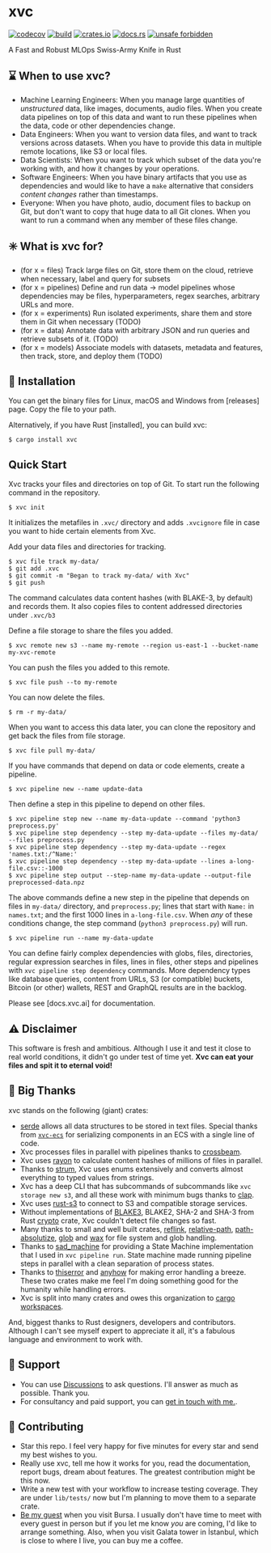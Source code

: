 # xvc

[![codecov](https://codecov.io/gh/iesahin/xvc/branch/master/graph/badge.svg?token=yrcNOA4RTy)](https://codecov.io/gh/iesahin/xvc)
[![build](https://img.shields.io/github/workflow/status/iesahin/xvc/Rust-CI)](https://github.com/iesahin/xvc/actions/workflows/rust.yml)
[![crates.io](https://img.shields.io/crates/v/xvc)](https://crates.io/crates/xvc)
[![docs.rs](https://img.shields.io/docsrs/xvc)](https://docs.rs/xvc/)
[![unsafe forbidden](https://img.shields.io/badge/unsafe-forbidden-success.svg)](https://github.com/rust-secure-code/safety-dance/)

A Fast and Robust MLOps Swiss-Army Knife in Rust

## ⌛ When to use xvc?

- Machine Learning Engineers: When you manage large quantities of _unstructured_ data, like images, documents, audio files. When you create data pipelines on top of this data and want to run these pipelines when the data, code or other dependencies change.
- Data Engineers: When you want to version data files, and want to track versions across datasets. When you have to provide this data in multiple remote locations, like S3 or local files.
- Data Scientists: When you want to track which subset of the data you're working with, and how it changes by your operations.
- Software Engineers: When you have binary artifacts that you use as dependencies and would like to have a `make` alternative that considers _content changes_ rather than timestamps.
- Everyone: When you have photo, audio, document files to backup on Git, but don't want to copy that huge data to all Git clones. When you want to run a command when any member of these files change.

## ✳️ What is xvc for?

- (for x = files) Track large files on Git, store them on the cloud, retrieve when necessary, label
  and query for subsets
- (for x = pipelines) Define and run data -> model pipelines whose dependencies may be files,
  hyperparameters, regex searches, arbitrary URLs and more.
- (for x = experiments) Run isolated experiments, share them and store them in Git when necessary (TODO)
- (for x = data) Annotate data with arbitrary JSON and run queries and retrieve subsets of it. (TODO)
- (for x = models) Associate models with datasets, metadata and features, then track, store, and deploy them (TODO)

## 🔽 Installation

You can get the binary files for Linux, macOS and Windows from [releases] page. Copy the file to your path.

Alternatively, if you have Rust [installed], you can build xvc:

```shell
$ cargo install xvc
```

## Quick Start

Xvc tracks your files and directories on top of Git. To start run the following command in the repository.

```shell
$ xvc init
```

It initializes the metafiles in `.xvc/` directory and adds `.xvcignore` file in case you want to hide certain elements from Xvc.

Add your data files and directories for tracking.

```shell
$ xvc file track my-data/
$ git add .xvc
$ git commit -m "Began to track my-data/ with Xvc"
$ git push
```

The command calculates data content hashes (with BLAKE-3, by default) and records them.
It also copies files to content addressed directories under `.xvc/b3`

Define a file storage to share the files you added.

```shell
$ xvc remote new s3 --name my-remote --region us-east-1 --bucket-name my-xvc-remote
```

You can push the files you added to this remote.

```shell
$ xvc file push --to my-remote
```

You can now delete the files.

```shell
$ rm -r my-data/
```

When you want to access this data later, you can clone the repository and get back the files from file storage.

```shell
$ xvc file pull my-data/
```

If you have commands that depend on data or code elements, create a pipeline.

```shell
$ xvc pipeline new --name update-data
```

Then define a step in this pipeline to depend on other files.

```shell
$ xvc pipeline step new --name my-data-update --command 'python3 preprocess.py'
$ xvc pipeline step dependency --step my-data-update --files my-data/ --files preprocess.py
$ xvc pipeline step dependency --step my-data-update --regex 'names.txt:/^Name:'
$ xvc pipeline step dependency --step my-data-update --lines a-long-file.csv::-1000
$ xvc pipeline step output --step-name my-data-update --output-file preprocessed-data.npz
```

The above commands define a new step in the pipeline that depends on files in `my-data/` directory, and `preprocess.py`; lines that start with `Name:` in `names.txt`; and the first 1000 lines in `a-long-file.csv`. When _any_ of these conditions change, the step command (`python3 preprocess.py`) will run.

```shell
$ xvc pipeline run --name my-data-update
```

You can define fairly complex dependencies with globs, files, directories, regular expression searches in files, lines in files, other steps and pipelines with `xvc pipeline step dependency` commands. More dependency types like database queries, content from URLs, S3 (or compatible) buckets, Bitcoin (or other) wallets, REST and GraphQL results are in the backlog.

Please see [docs.xvc.ai] for documentation.

## ⚠️ Disclaimer

This software is fresh and ambitious. Although I use it and test it close to real world conditions, it didn't go under test of time yet. **Xvc can eat your files and spit it to eternal void!**

## 🤟 Big Thanks

xvc stands on the following (giant) crates:

- [serde] allows all data structures to be stored in text files. Special thanks from [`xvc-ecs`] for serializing components in an ECS with a single line of code.
- Xvc processes files in parallel with pipelines thanks to [crossbeam].
- Xvc uses [rayon] to calculate content hashes of millions of files in parallel.
- Thanks to [strum], Xvc uses enums extensively and converts almost everything to typed values from strings.
- Xvc has a deep CLI that has subcommands of subcommands like `xvc storage new s3`, and all these work with minimum bugs thanks to [clap].
- Xvc uses [rust-s3] to connect to S3 and compatible storage services.
- Without implementations of [BLAKE3], BLAKE2, SHA-2 and SHA-3 from Rust [crypto] crate, Xvc couldn't detect file changes so fast.
- Many thanks to small and well built crates, [reflink], [relative-path], [path-absolutize], [glob] and [wax] for file system and glob handling.
- Thanks to [sad_machine] for providing a State Machine implementation that I used in `xvc pipeline run`. State machine made running pipeline steps in parallel with a clean separation of process states.
- Thanks to [thiserror] and [anyhow] for making error handling a breeze. These two crates make me feel I'm doing something good for the humanity while handling errors.
- Xvc is split into many crates and owes this organization to [cargo workspaces].

[crossbeam]: https://docs.rs/crossbeam/latest/crossbeam/
[cargo workspaces]: https://crates.io/crates/cargo-workspaces
[rayon]: https://docs.rs/rayon/latest/rayon/
[strum]: https://docs.rs/strum/latest/strum/
[clap]: https://docs.rs/clap/4.0.18/clap/
[serde]: https://serde.rs
[blake3]: https://docs.rs/blake3/latest/blake3/
[crypto]: https://docs.rs/rust-crypto/latest/crypto/
[reflink]: https://docs.rs/reflink/0.1.3/reflink/
[relative-path]: https://docs.rs/relative-path/1.7.2/relative_path/
[path-absolutize]: https://docs.rs/path-absolutize/3.0.14/path_absolutize/
[glob]: https://docs.rs/glob/0.3.0/glob/
[wax]: https://docs.rs/wax/0.5.0/wax/
[sad_machine]: https://docs.rs/sad_machine/1.0.0/sad_machine/
[thiserror]: https://docs.rs/thiserror/latest/thiserror/
[anyhow]: https://docs.rs/anyhow/1.0.66/anyhow/
[rust-s3]: https://docs.rs/rust-s3/0.32.3/s3/
[`xvc-ecs`]: https://docs.rs/xvc-ecs/0.3.0/xvc_ecs/

And, biggest thanks to Rust designers, developers and contributors. Although I can't see myself expert to appreciate it all, it's a fabulous language and environment to work with.

## 🚁 Support

- You can use [Discussions](https://github.com/iesahin/xvc/discussions) to ask questions. I'll answer as much as possible. Thank you.
- For consultancy and paid support, you can [get in touch with me.](mailto:xvc@emresult.com).

## 👐 Contributing

- Star this repo. I feel very happy for five minutes for every star and send my best wishes to you.
- Really use xvc, tell me how it works for you, read the documentation, report bugs, dream about features. The greatest contribution might be this now.
- Write a new test with your workflow to increase testing coverage. They are under `lib/tests/` now but I'm planning to move them to a separate crate.
- [Be my guest](https://www.airbnb.com/users/show/3595069) when you visit Bursa. I usually don't have time to meet with every guest in person but if you let me know _you_ are coming, I'd like to arrange something. Also, when you visit Galata tower in İstanbul, which is close to where I live, you can buy me a coffee.
